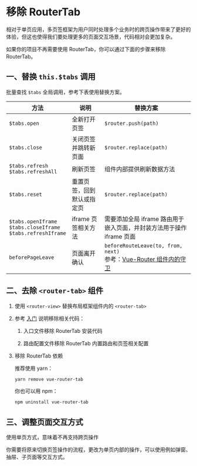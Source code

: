 # 移除 RouterTab

相对于单页应用，多页签框架为用户同时处理多个业务时的跨页操作带来了更好的体验，但这也使得我们要处理更多的页面交互场景，代码相对会更加复杂。

如果你的项目不再需要使用 RouterTab，你可以通过下面的步骤来移除 RouterTab。

## 一、替换 `this.$tabs` 调用

批量查找 `$tabs` 全局调用，参考下表使用替换方案。

| 方法                                                               | 说明                       | 替换方案                                                                                                                                                                                        |
| ------------------------------------------------------------------ | -------------------------- | ----------------------------------------------------------------------------------------------------------------------------------------------------------------------------------------------- |
| `$tabs.open`                                                       | 全新打开页签               | `$router.push(path)`                                                                                                                                                                            |
| `$tabs.close`                                                      | 关闭页签并跳转新页面       | `$router.replace(path)`                                                                                                                                                                         |
| `$tabs.refresh`<br>`$tabs.refreshAll`                              | 刷新页签                   | 组件内部提供刷新数据方法                                                                                                                                                                        |
| `$tabs.reset`                                                      | 重置页签，回到默认或指定页 | `$router.replace(path)`                                                                                                                                                                         |
| `$tabs.openIframe`<br>`$tabs.closeIframe`<br>`$tabs.refreshIframe` | iframe 页签相关方法        | 需要添加全局 iframe 路由用于嵌入页面，并封装方法用于操作 iframe 页面                                                                                                                            |
| `beforePageLeave`                                                  | 页面离开确认               | `beforeRouteLeave(to, from, next)`<br>参考：[Vue-Router 组件内的守卫](https://router.vuejs.org/zh/guide/advanced/navigation-guards.html#%E7%BB%84%E4%BB%B6%E5%86%85%E7%9A%84%E5%AE%88%E5%8D%AB) |

## 二、去除 `<router-tab>` 组件

1. 使用 `<router-view>` 替换布局框架组件内的 `<router-tab>`

2. 参考 [入门](../essentials/README.md) 说明移除相关代码：

   1. 入口文件移除 RouterTab 安装代码

   2. 路由配置文件移除 RouterTab 内置路由和页签相关配置

3. 移除 RouterTab 依赖

   推荐使用 yarn：

   ```bash
   yarn remove vue-router-tab
   ```

   你也可以用 npm：

   ```bash
   npm uninstall vue-router-tab
   ```

## 三、调整页面交互方式

使用单页方式，意味着不再支持跨页操作

你需要将原来切换页签操作的流程，更改为单页内部的操作，可以使用例如弹窗、抽屉、子页面等交互方式。
